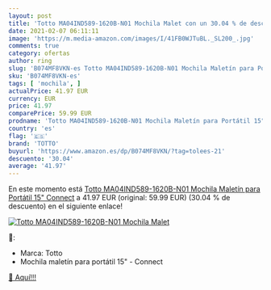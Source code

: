 ```yaml
---
layout: post
title: 'Totto MA04IND589-1620B-N01 Mochila Malet con un 30.04 % de descuento'
date: 2021-02-07 06:11:11
image: 'https://m.media-amazon.com/images/I/41FB0WJTuBL._SL200_.jpg'
comments: true
category: ofertas
author: ring
slug: 'B074MF8VKN-es Totto MA04IND589-1620B-N01 Mochila Maletín para Portátil...'
sku: 'B074MF8VKN-es'
tags: [ 'mochila', ]
actualPrice: 41.97 EUR
currency: EUR
price: 41.97
comparePrice: 59.99 EUR
prodname: 'Totto MA04IND589-1620B-N01 Mochila Maletín para Portátil 15"  Connect'
country: 'es'
flag: '🇪🇸'
brand: 'TOTTO'
buyurl: 'https://www.amazon.es/dp/B074MF8VKN/?tag=tolees-21'
descuento: '30.04'
average: '41.97'
---
```


En este momento está [Totto MA04IND589-1620B-N01 Mochila Maletín para Portátil 15"  Connect](https://www.amazon.es/dp/B074MF8VKN/?tag=tolees-21) a 41.97 EUR (original: 59.99 EUR) (30.04 %  de descuento) en el siguiente enlace!

[![Totto MA04IND589-1620B-N01 Mochila Malet](https://m.media-amazon.com/images/I/41FB0WJTuBL._SL200_.jpg)](https://www.amazon.es/dp/B074MF8VKN/?tag=tolees-21)

🔎:

- Marca: Totto
- Mochila maletín para portátil 15" - Connect

[🛒 Aquí!!!](https://www.amazon.es/dp/B074MF8VKN/?tag=tolees-21)
